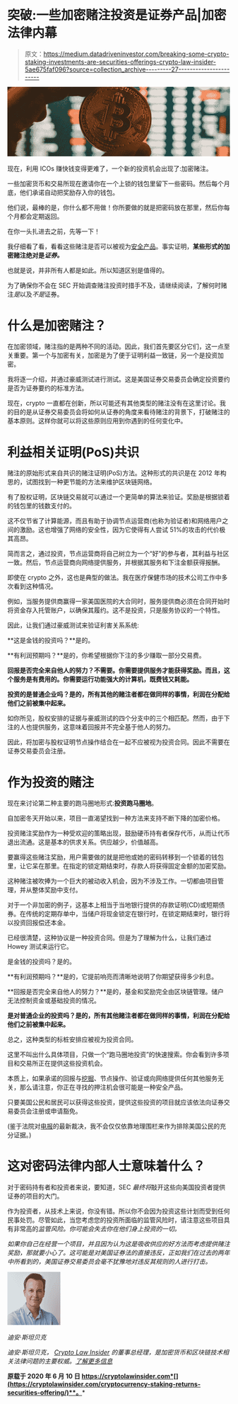 # 突破:一些加密赌注投资是证券产品|加密法律内幕

> 原文：<https://medium.datadriveninvestor.com/breaking-some-crypto-staking-investments-are-securities-offerings-crypto-law-insider-5ae675faf096?source=collection_archive---------27----------------------->

![](img/80f087dd9908d63c3691694fbd61812b.png)

现在，利用 ICOs 赚快钱变得更难了，一个新的投资机会出现了:加密赌注。

一些加密货币和交易所现在邀请你在一个上锁的钱包里留下一些密码。然后每个月底，他们承诺自动把奖励存入你的钱包。

他们说，最棒的是，你什么都不用做！你所要做的就是把密码放在那里，然后你每个月都会定期返回。

在你一头扎进去之前，先等一下！

我仔细看了看，看看这些赌注是否可以被视为[安全产品](http://cryptolawinsider.com/security-token)。事实证明，**某些形式的加密赌注绝对是*证券。***

也就是说，并非所有人都是如此。所以知道区别是值得的。

为了确保你不会在 SEC 开始调查赌注投资时措手不及，请继续阅读，了解何时赌注*是*以及*不是*证券。

# 什么是加密赌注？

在加密领域，赌注指的是两种不同的活动。因此，我们首先要区分它们，这一点至关重要。第一个与加密有关，加密是为了便于证明利益一致链，另一个是投资加密。

我将逐一介绍，并通过豪威测试进行测试。这是美国证券交易委员会确定投资要约是否为证券要约的标准方法。

现在，crypto 一直都在创新，所以可能还有其他类型的赌注没有在这里讨论。我的目的是从证券交易委员会将如何从证券的角度来看待赌注的背景下，打破赌注的基本原则。这样你就可以将这些原则应用到你遇到的任何变化中。

# 利益相关证明(PoS)共识

赌注的原始形式来自共识的赌注证明(PoS)方法。这种形式的共识是在 2012 年构思的，试图找到一种更节能的方法来维护区块链网络。

有了股权证明，区块链交易就可以通过一个更简单的算法来验证。奖励是根据锁着的钱包里的钱数支付的。

这不仅节省了计算能源，而且有助于协调节点运营商(也称为验证者)和网络用户之间的激励。这也增强了网络的安全性，因为它使得有人尝试 51%的攻击的代价极其高昂。

简而言之，通过投资，节点运营商将自己树立为一个“好”的参与者，其利益与社区一致。然后，节点运营商向网络提供服务，并根据其服务和下注金额获得报酬。

即使在 crypto 之外，这也是典型的做法。我在医疗保健市场的技术公司工作中多次看到这种情况。

例如，当服务提供商赢得一家美国医院的大合同时，服务提供商必须在合同开始时将资金存入托管账户，以确保其履约。这不是投资，只是服务协议的一个特性。

因此，让我们通过豪威测试来验证利害关系系统:

**这是金钱的投资吗？**是的。

**有利润预期吗？**是的，你希望根据你下注的多少赚取一部分交易费。

**回报是否完全来自他人的努力？不需要。你需要提供服务才能获得奖励。而且，这个服务是有费用的。你需要运行功能强大的计算机，既费钱又耗能。**

**投资的是普通企业吗？是的，所有其他的赌注者都在做同样的事情，利润在分配给他们之前被集中起来。**

如你所见，股权安排的证据与豪威测试的四个分支中的三个相匹配。然而，由于下注的人也提供服务，这意味着回报并不完全基于他人的努力。

因此，将加密与股权证明节点操作结合在一起不应被视为投资合同。因此不需要在证券交易委员会注册。

# 作为投资的赌注

现在来讨论第二种主要的跑马圈地形式:**投资跑马圈地**。

自加密冬天开始以来，项目一直渴望找到一种方法来支持不断下降的加密价格。

投资赌注奖励作为一种受欢迎的策略出现，鼓励硬币持有者保存代币，从而让代币退出流通。这是基本的供求关系。供应越少，价值越高。

要赢得这些赌注奖励，用户需要做的就是把他或她的密码转移到一个锁着的钱包里，让它呆在那里。在指定的锁定期结束时，存款人将获得固定金额的加密奖励。

这种赌注被吹捧为一个巨大的被动收入机会，因为不涉及工作。一切都由项目管理，并从整体奖励中支付。

对于一个非加密的例子，这基本上相当于当地银行提供的存款证明(CD)或短期债券。在传统的定期存单中，当储户将现金锁定在银行时，在锁定期结束时，银行将以投资回报偿还本金。

已经很清楚，这种协议是一种投资合同。但是为了理解为什么，让我们通过 Howey 测试来运行它。

是金钱的投资吗？是的。

**有利润预期吗？**是的，它提前响亮而清晰地说明了你期望获得多少利息。

**回报是否完全来自他人的努力？**是的，基金和奖励完全由区块链管理。储户无法控制资金或基础投资的情况。

**是对普通企业的投资吗？是的，所有其他赌注者都在做同样的事情，利润在分配给他们之前被集中起来。**

总之，这种类型的标桩安排应被视为投资合同。

这里不叫出什么具体项目，只做一个“跑马圈地投资”的快速搜索。你会看到许多项目和交易所正在提供这些投资机会。

本质上，如果承诺的回报与[挖掘](https://cryptolawinsider.com/is-crypto-mining-still-profitable/)、节点操作、验证或向网络提供任何其他服务无关，那么请注意，你正在寻找的押注机会很可能是一种安全产品。

只要美国公民和居民可以获得这些投资，提供这些投资的项目就应该依法向证券交易委员会注册或申请豁免。

(鉴于法院对[电报](https://cryptolawinsider.com/sec-vs-telegram/)的最新裁决，我不会仅仅依靠地理围栏来作为排除美国公民的充分证据。)

# 这对密码法律内部人士意味着什么？

对于密码持有者和投资者来说，要知道，SEC *最终将*敲开这些向美国投资者提供证券的项目的大门。

作为投资者，从技术上来说，你没有错。所以你不会因为投资这些计划而受到任何民事处罚。尽管如此，当您考虑您的投资所面临的监管风险时，请注意这些项目具有非常高的*监管风险。你可能会失去你在他们身上投资的一切。*

*如果你自己在经营一个项目，并且因为认为这是吸收供应的好方法而考虑提供赌注奖励，那就要小心了。这可能是对美国证券法的直接违反，正如我们在过去的两年中所看到的，美国证券交易委员会毫不犹豫地对违反其规则的人进行打击。*

*![](img/acb3fa077fb6383085f6b7845f04210d.png)*

*迪安·斯坦贝克*

*迪安·斯坦贝克， [*Crypto Law Insider*](https://www.cryptolawinsider.com) 的董事总经理，是加密货币和区块链技术相关法律问题的主要权威。[了解更多信息](https://cryptolawinsider.com/cryptocurrency-staking-returns-securities-offering/)*

**原载于 2020 年 6 月 10 日 https://cryptolawinsider.com*[](https://cryptolawinsider.com/cryptocurrency-staking-returns-securities-offering/)**。***